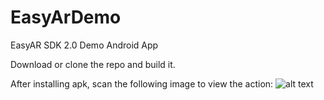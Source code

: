 # EasyArDemo
EasyAR SDK 2.0 Demo Android App

Download or clone the repo and build it.

After installing apk, scan the following image to view the action:
![alt text](https://github.com/fida1989/EasyArDemo/raw/master/android.jpg)
